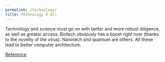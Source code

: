```yaml
---
permalink: /technology/
title: Technology 4 All
---
```


Technology and science must go on with better and more robust diligence, as well as greater access. Biotech obviously has a boost right now (thanks to the novelty of the virus). Nanotech and quantum are others. All these lead to better computer architecture. 

[Reference]

[reference]: https://www.linkedin.com/pulse/lockdowns-cognitive-economy-choudhary-mba-engineer-psychologist/?fbclid=IwAR3eI9SViIMXZeGyT03qkfgROg3Hn7Fcsx4-y0-YKihAF97_YStDrnMks44
